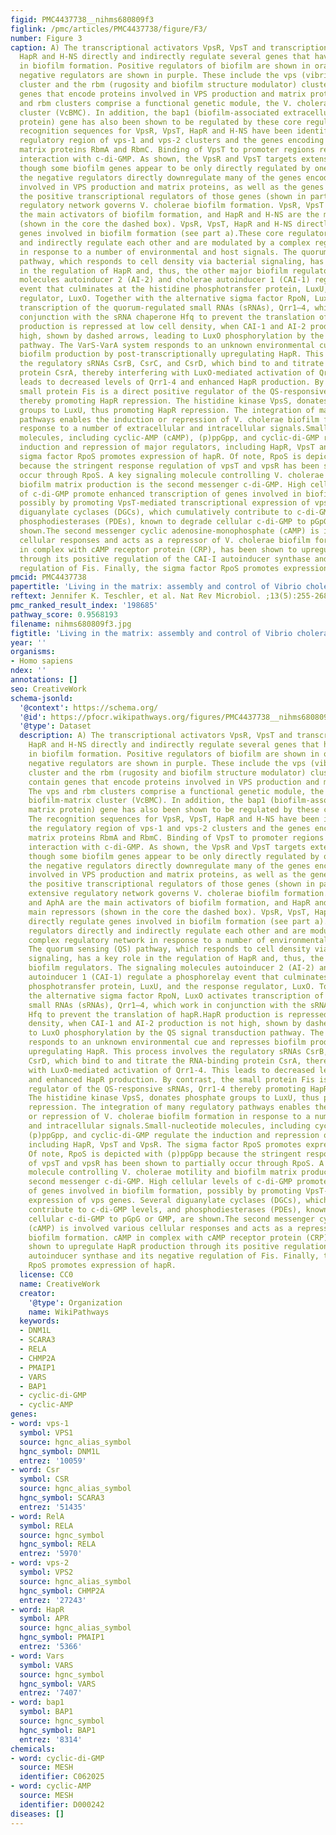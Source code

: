 ```yaml
---
figid: PMC4437738__nihms680809f3
figlink: /pmc/articles/PMC4437738/figure/F3/
number: Figure 3
caption: A) The transcriptional activators VpsR, VpsT and transcriptional repressors
  HapR and H-NS directly and indirectly regulate several genes that have key roles
  in biofilm formation. Positive regulators of biofilm are shown in orange, while
  negative regulators are shown in purple. These include the vps (vibrio polysaccharide)
  cluster and the rbm (rugosity and biofilm structure modulator) cluster, which contain
  genes that encode proteins involved in VPS production and matrix proteins. The vps
  and rbm clusters comprise a functional genetic module, the V. cholerae biofilm-matrix
  cluster (VcBMC). In addition, the bap1 (biofilm-associated extracellular matrix
  protein) gene has also been shown to be regulated by these core regulators. The
  recognition sequences for VpsR, VpsT, HapR and H-NS have been identified in the
  regulatory region of vps-1 and vps-2 clusters and the genes encoding the extracellular
  matrix proteins RbmA and RbmC. Binding of VpsT to promoter regions requires its
  interaction with c-di-GMP. As shown, the VpsR and VpsT targets extensively overlap,
  though some biofilm genes appear to be only directly regulated by one. Additionally,
  the negative regulators directly downregulate many of the genes encoding proteins
  involved in VPS production and matrix proteins, as well as the genes that encode
  the positive transcriptional regulators of those genes (shown in part b).B) An extensive
  regulatory network governs V. cholerae biofilm formation. VpsR, VpsT and AphA are
  the main activators of biofilm formation, and HapR and H-NS are the main repressors
  (shown in the core the dashed box). VpsR, VpsT, HapR and H-NS directly regulate
  genes involved in biofilm formation (see part a).These core regulators directly
  and indirectly regulate each other and are modulated by a complex regulatory network
  in response to a number of environmental and host signals. The quorum sensing (QS)
  pathway, which responds to cell density via bacterial signaling, has a key role
  in the regulation of HapR and, thus, the other major biofilm regulators. The signaling
  molecules autoinducer 2 (AI-2) and cholerae autoinducer 1 (CAI-1) regulate a phosphorelay
  event that culminates at the histidine phosphotransfer protein, LuxU, and the response
  regulator, LuxO. Together with the alternative sigma factor RpoN, LuxO activates
  transcription of the quorum-regulated small RNAs (sRNAs), Qrr1–4, which work in
  conjunction with the sRNA chaperone Hfq to prevent the translation of hapR.HapR
  production is repressed at low cell density, when CAI-1 and AI-2 production is not
  high, shown by dashed arrows, leading to LuxO phosphorylation by the QS signal transduction
  pathway. The VarS-VarA system responds to an unknown environmental cue and represses
  biofilm production by post-transcriptionally upregulating HapR. This process involves
  the regulatory sRNAs CsrB, CsrC, and CsrD, which bind to and titrate the RNA-binding
  protein CsrA, thereby interfering with LuxO-mediated activation of Qrr1-4. This
  leads to decreased levels of Qrr1-4 and enhanced HapR production. By contrast, the
  small protein Fis is a direct positive regulator of the QS-responsive sRNAs, Qrr1-4
  thereby promoting HapR repression. The histidine kinase VpsS, donates phosphate
  groups to LuxU, thus promoting HapR repression. The integration of many regulatory
  pathways enables the induction or repression of V. cholerae biofilm formation in
  response to a number of extracellular and intracellular signals.Small-nucleotide
  molecules, including cyclic-AMP (cAMP), (p)ppGpp, and cyclic-di-GMP regulate the
  induction and repression of major regulators, including HapR, VpsT and VpsR. The
  sigma factor RpoS promotes expression of hapR. Of note, RpoS is depicted with (p)ppGpp
  because the stringent response regulation of vpsT and vpsR has been shown to partially
  occur through RpoS. A key signaling molecule controlling V. cholerae motility and
  biofilm matrix production is the second messenger c-di-GMP. High cellular levels
  of c-di-GMP promote enhanced transcription of genes involved in biofilm formation,
  possibly by promoting VpsT-mediated transcriptional expression of vps genes. Several
  diguanylate cyclases (DGCs), which cumulatively contribute to c-di-GMP levels, and
  phosphodiesterases (PDEs), known to degrade cellular c-di-GMP to pGpG or GMP, are
  shown.The second messenger cyclic adenosine-monophosphate (cAMP) is involved various
  cellular responses and acts as a repressor of V. cholerae biofilm formation. cAMP
  in complex with cAMP receptor protein (CRP), has been shown to upregulate HapR production
  through its positive regulation of the CAI-I autoinducer synthase and its negative
  regulation of Fis. Finally, the sigma factor RpoS promotes expression of hapR.
pmcid: PMC4437738
papertitle: 'Living in the matrix: assembly and control of Vibrio cholerae biofilms.'
reftext: Jennifer K. Teschler, et al. Nat Rev Microbiol. ;13(5):255-268.
pmc_ranked_result_index: '198685'
pathway_score: 0.9568193
filename: nihms680809f3.jpg
figtitle: 'Living in the matrix: assembly and control of Vibrio cholerae biofilms'
year: ''
organisms:
- Homo sapiens
ndex: ''
annotations: []
seo: CreativeWork
schema-jsonld:
  '@context': https://schema.org/
  '@id': https://pfocr.wikipathways.org/figures/PMC4437738__nihms680809f3.html
  '@type': Dataset
  description: A) The transcriptional activators VpsR, VpsT and transcriptional repressors
    HapR and H-NS directly and indirectly regulate several genes that have key roles
    in biofilm formation. Positive regulators of biofilm are shown in orange, while
    negative regulators are shown in purple. These include the vps (vibrio polysaccharide)
    cluster and the rbm (rugosity and biofilm structure modulator) cluster, which
    contain genes that encode proteins involved in VPS production and matrix proteins.
    The vps and rbm clusters comprise a functional genetic module, the V. cholerae
    biofilm-matrix cluster (VcBMC). In addition, the bap1 (biofilm-associated extracellular
    matrix protein) gene has also been shown to be regulated by these core regulators.
    The recognition sequences for VpsR, VpsT, HapR and H-NS have been identified in
    the regulatory region of vps-1 and vps-2 clusters and the genes encoding the extracellular
    matrix proteins RbmA and RbmC. Binding of VpsT to promoter regions requires its
    interaction with c-di-GMP. As shown, the VpsR and VpsT targets extensively overlap,
    though some biofilm genes appear to be only directly regulated by one. Additionally,
    the negative regulators directly downregulate many of the genes encoding proteins
    involved in VPS production and matrix proteins, as well as the genes that encode
    the positive transcriptional regulators of those genes (shown in part b).B) An
    extensive regulatory network governs V. cholerae biofilm formation. VpsR, VpsT
    and AphA are the main activators of biofilm formation, and HapR and H-NS are the
    main repressors (shown in the core the dashed box). VpsR, VpsT, HapR and H-NS
    directly regulate genes involved in biofilm formation (see part a).These core
    regulators directly and indirectly regulate each other and are modulated by a
    complex regulatory network in response to a number of environmental and host signals.
    The quorum sensing (QS) pathway, which responds to cell density via bacterial
    signaling, has a key role in the regulation of HapR and, thus, the other major
    biofilm regulators. The signaling molecules autoinducer 2 (AI-2) and cholerae
    autoinducer 1 (CAI-1) regulate a phosphorelay event that culminates at the histidine
    phosphotransfer protein, LuxU, and the response regulator, LuxO. Together with
    the alternative sigma factor RpoN, LuxO activates transcription of the quorum-regulated
    small RNAs (sRNAs), Qrr1–4, which work in conjunction with the sRNA chaperone
    Hfq to prevent the translation of hapR.HapR production is repressed at low cell
    density, when CAI-1 and AI-2 production is not high, shown by dashed arrows, leading
    to LuxO phosphorylation by the QS signal transduction pathway. The VarS-VarA system
    responds to an unknown environmental cue and represses biofilm production by post-transcriptionally
    upregulating HapR. This process involves the regulatory sRNAs CsrB, CsrC, and
    CsrD, which bind to and titrate the RNA-binding protein CsrA, thereby interfering
    with LuxO-mediated activation of Qrr1-4. This leads to decreased levels of Qrr1-4
    and enhanced HapR production. By contrast, the small protein Fis is a direct positive
    regulator of the QS-responsive sRNAs, Qrr1-4 thereby promoting HapR repression.
    The histidine kinase VpsS, donates phosphate groups to LuxU, thus promoting HapR
    repression. The integration of many regulatory pathways enables the induction
    or repression of V. cholerae biofilm formation in response to a number of extracellular
    and intracellular signals.Small-nucleotide molecules, including cyclic-AMP (cAMP),
    (p)ppGpp, and cyclic-di-GMP regulate the induction and repression of major regulators,
    including HapR, VpsT and VpsR. The sigma factor RpoS promotes expression of hapR.
    Of note, RpoS is depicted with (p)ppGpp because the stringent response regulation
    of vpsT and vpsR has been shown to partially occur through RpoS. A key signaling
    molecule controlling V. cholerae motility and biofilm matrix production is the
    second messenger c-di-GMP. High cellular levels of c-di-GMP promote enhanced transcription
    of genes involved in biofilm formation, possibly by promoting VpsT-mediated transcriptional
    expression of vps genes. Several diguanylate cyclases (DGCs), which cumulatively
    contribute to c-di-GMP levels, and phosphodiesterases (PDEs), known to degrade
    cellular c-di-GMP to pGpG or GMP, are shown.The second messenger cyclic adenosine-monophosphate
    (cAMP) is involved various cellular responses and acts as a repressor of V. cholerae
    biofilm formation. cAMP in complex with cAMP receptor protein (CRP), has been
    shown to upregulate HapR production through its positive regulation of the CAI-I
    autoinducer synthase and its negative regulation of Fis. Finally, the sigma factor
    RpoS promotes expression of hapR.
  license: CC0
  name: CreativeWork
  creator:
    '@type': Organization
    name: WikiPathways
  keywords:
  - DNM1L
  - SCARA3
  - RELA
  - CHMP2A
  - PMAIP1
  - VARS
  - BAP1
  - cyclic-di-GMP
  - cyclic-AMP
genes:
- word: vps-1
  symbol: VPS1
  source: hgnc_alias_symbol
  hgnc_symbol: DNM1L
  entrez: '10059'
- word: Csr
  symbol: CSR
  source: hgnc_alias_symbol
  hgnc_symbol: SCARA3
  entrez: '51435'
- word: RelA
  symbol: RELA
  source: hgnc_symbol
  hgnc_symbol: RELA
  entrez: '5970'
- word: vps-2
  symbol: VPS2
  source: hgnc_alias_symbol
  hgnc_symbol: CHMP2A
  entrez: '27243'
- word: НapR
  symbol: APR
  source: hgnc_alias_symbol
  hgnc_symbol: PMAIP1
  entrez: '5366'
- word: Vars
  symbol: VARS
  source: hgnc_symbol
  hgnc_symbol: VARS
  entrez: '7407'
- word: bap1
  symbol: BAP1
  source: hgnc_symbol
  hgnc_symbol: BAP1
  entrez: '8314'
chemicals:
- word: cyclic-di-GMP
  source: MESH
  identifier: C062025
- word: cyclic-AMP
  source: MESH
  identifier: D000242
diseases: []
---
```

